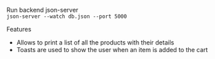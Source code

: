 


Run backend json-server  
```json-server --watch db.json --port 5000```

Features  
- Allows to print a list of all the products with their details
- Toasts are used to show the user when an item is added to the cart
  